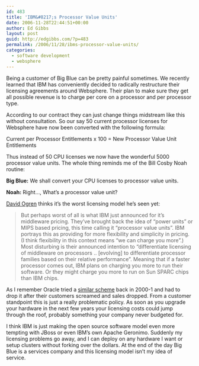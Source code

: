 ```yaml
---
id: 483
title: 'IBM&#8217;s Processor Value Units'
date: 2006-11-28T22:44:51+00:00
author: Ed Gibbs
layout: post
guid: http://edgibbs.com/?p=483
permalink: /2006/11/28/ibms-processor-value-units/
categories:
  - software development
  - websphere
---
```

Being a customer of Big Blue can be pretty painful sometimes. We recently learned that IBM has conveniently decided to radically restructure their licensing agreements around Websphere. Their plan to make sure they get all possible revenue is to charge per core on a processor and per processor type.

According to our contract they can just change things midstream like this without consultation. So our say 50 current processor licenses for Websphere have now been converted with the following formula:

Current per Processor Entitlements x 100 = New Processor Value Unit Entitlements

Thus instead of 50 CPU licenses we now have the wonderful 5000 processor value units. The whole thing reminds me of the Bill Cosby Noah routine:

**Big Blue:** We shall convert your CPU licenses to processor value units.

**Noah:** Right&#8230;, What&#8217;s a processor value unit?

[David Ogren](http://www.ebizq.net/blogs/bpmblog/2006/08/ibms_new_processor_value_units.php) thinks it&#8217;s the worst licensing model he&#8217;s seen yet:

> But perhaps worst of all is what IBM just announced for it&#8217;s middleware pricing. They&#8217;ve brought back the idea of &#8220;power units&#8221; or MIPS based pricing, this time calling it &#8220;processor value units&#8221;. IBM portrays this as providing for more flexibility and simplicity in pricing. (I think flexibility in this context means &#8220;we can charge you more&#8221;.) Most disturbing is their announced intention to &#8220;differentiate licensing of middleware on processors .. [evolving] to differentiate processor families based on their relative performance&#8221;. Meaning that if a faster processor comes out, IBM plans on charging you more to run their software. Or they might charge you more to run on Sun SPARC chips than IBM chips.

As I remember Oracle tried a [similar scheme](http://www.itweek.co.uk/vnunet/news/2115392/oracle-pulls-plug-9i-power-unit-pricing?vnu_lt=itw_art_related_articles) back in 2000-1 and had to drop it after their customers screamed and sales dropped. From a customer standpoint this is just a really problematic policy. As soon as you upgrade your hardware in the next few years your licensing costs could jump through the roof, probably something your company never budgeted for.

I think IBM is just making the open source software model even more tempting with JBoss or even IBM&#8217;s own Apache Geronimo. Suddenly my licensing problems go away, and I can deploy on any hardware I want or setup clusters without forking over the dollars. At the end of the day Big Blue is a services company and this licensing model isn&#8217;t my idea of service.